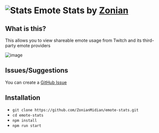 # ![Stats](./static/favicon.ico) Emote Stats by [Zonian](https://www.twitch.tv/ZonianMidian)

## What is this?

This allows you to view shareable emote usage from Twitch and its third-party emote providers

![image](https://i.imgur.com/cWPVLOn.png)

## Issues/Suggestions

You can create a [GitHub Issue](https://github.com/ZonianMidian/emote-stats/issues)

## Installation

- `git clone https://github.com/ZonianMidian/emote-stats.git`
- `cd emote-stats`
- `npm install`
- `npm run start`
